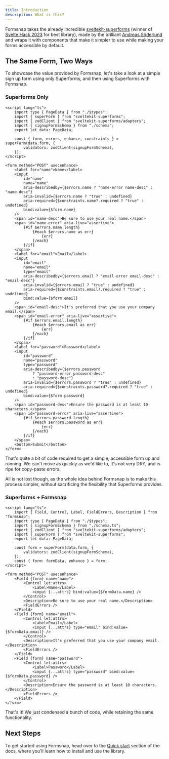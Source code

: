 ```yaml
---
title: Introduction
description: What is this?
---
```


<script>
	import { Steps, Callout } from "$lib/components"
</script>

Formsnap takes the already incredible [sveltekit-superforms](https://github.com/ciscoheat/sveltekit-superforms) (winner of [Svelte Hack 2023](https://hack.sveltesociety.dev/winners) for best library), made by the brilliant [Andreas Söderlund](https://github.com/ciscoheat) and wraps it with components that make it simpler to use while making your forms accessible by default.

## The Same Form, Two Ways

To showcase the value provided by Formsnap, let's take a look at a simple sign up form using only Superforms, and then using Superforms with Formsnap.

### Superforms Only

```svelte title="+page.svelte"
<script lang="ts">
	import type { PageData } from "./$types";
	import { superForm } from "sveltekit-superforms";
	import { zodClient } from "sveltekit-superforms/adapters";
	import { signupFormSchema } from "./schema";
	export let data: PageData;

	const { form, errors, enhance, constraints } = superForm(data.form, {
		validators: zodClient(signupFormSchema),
	});
</script>

<form method="POST" use:enhance>
	<label for="name">Name</label>
	<input
		id="name"
		name="name"
		aria-describedby={$errors.name ? "name-error name-desc" : "name-desc"}
		aria-invalid={$errors.name ? "true" : undefined}
		aria-required={$constraints.name?.required ? "true" : undefined}
		bind:value={$form.name}
	/>
	<span id="name-desc">Be sure to use your real name.</span>
	<span id="name-error" aria-live="assertive">
		{#if $errors.name.length}
			{#each $errors.name as err}
				{err}
			{/each}
		{/if}
	</span>
	<label for="email">Email</label>
	<input
		id="email"
		name="email"
		type="email"
		aria-describedby={$errors.email ? "email-error email-desc" : "email-desc"}
		aria-invalid={$errors.email ? "true" : undefined}
		aria-required={$constraints.email?.required ? "true" : undefined}
		bind:value={$form.email}
	/>
	<span id="email-desc">It's preferred that you use your company email.</span>
	<span id="email-error" aria-live="assertive">
		{#if $errors.email.length}
			{#each $errors.email as err}
				{err}
			{/each}
		{/if}
	</span>
	<label for="password">Password</label>
	<input
		id="password"
		name="password"
		type="password"
		aria-describedby={$errors.password
			? "password-error password-desc"
			: "password-desc"}
		aria-invalid={$errors.password ? "true" : undefined}
		aria-required={$constraints.password?.required ? "true" : undefined}
		bind:value={$form.password}
	/>
	<span id="password-desc">Ensure the password is at least 10 characters.</span>
	<span id="password-error" aria-live="assertive">
		{#if $errors.password.length}
			{#each $errors.password as err}
				{err}
			{/each}
		{/if}
	</span>
	<button>Submit</button>
</form>
```

That's quite a bit of code required to get a simple, accessible form up and running. We can't move as quickly as we'd like to, it's not very DRY, and is ripe for copy-paste errors.

All is not lost though, as the whole idea behind Formsnap is to make this process simpler, without sacrificing the flexibility that Superforms provides.

### Superforms + Formsnap

```svelte title="+page.svelte"
<script lang="ts">
	import { Field, Control, Label, FieldErrors, Description } from "formsnap";
	import type { PageData } from "./$types";
	import { signupFormSchema } from "./schema.ts";
	import { zodClient } from "sveltekit-superforms/adapters";
	import { superForm } from "sveltekit-superforms";
	export let data: PageData;

	const form = superForm(data.form, {
		validators: zodClient(signupFormSchema),
	});
	const { form: formData, enhance } = form;
</script>

<form method="POST" use:enhance>
	<Field {form} name="name">
		<Control let:attrs>
			<Label>Name</Label>
			<input {...attrs} bind:value={$formData.name} />
		</Control>
		<Description>Be sure to use your real name.</Description>
		<FieldErrors />
	</Field>
	<Field {form} name="email">
		<Control let:attrs>
			<Label>Email</Label>
			<input {...attrs} type="email" bind:value={$formData.email} />
		</Control>
		<Description>It's preferred that you use your company email.</Description>
		<FieldErrors />
	</Field>
	<Field {form} name="password">
		<Control let:attrs>
			<Label>Password</Label>
			<input {...attrs} type="password" bind:value={$formData.password} />
		</Control>
		<Description>Ensure the password is at least 10 characters.</Description>
		<FieldErrors />
	</Field>
</form>
```

That's it! We just condensed a bunch of code, while retaining the same functionality.

## Next Steps

To get started using Formsnap, head over to the [Quick start](/docs/quick-start) section of the docs, where you'll learn how to install and use the library.
